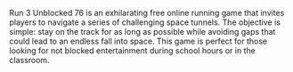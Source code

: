 Run 3 Unblocked 76 is an exhilarating free online running game that invites players to navigate a series of challenging space tunnels. The objective is simple: stay on the track for as long as possible while avoiding gaps that could lead to an endless fall into space. This game is perfect for those looking for not blocked entertainment during school hours or in the classroom.
